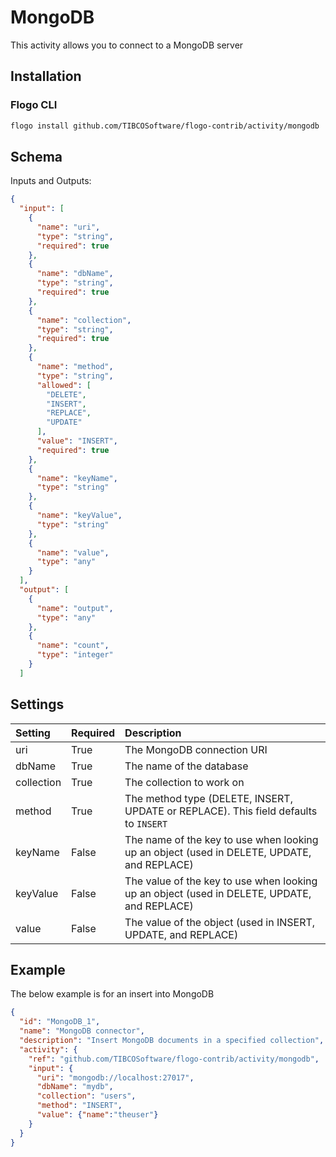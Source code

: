 # MongoDB
This activity allows you to connect to a MongoDB server

## Installation
### Flogo CLI
```bash
flogo install github.com/TIBCOSoftware/flogo-contrib/activity/mongodb
```

## Schema
Inputs and Outputs:

```json
{
  "input": [
    {
      "name": "uri",
      "type": "string",
      "required": true
    },
    {
      "name": "dbName",
      "type": "string",
      "required": true
    },
    {
      "name": "collection",
      "type": "string",
      "required": true
    },
    {
      "name": "method",
      "type": "string",
      "allowed": [
        "DELETE",
        "INSERT",
        "REPLACE",
        "UPDATE"
      ],
      "value": "INSERT",
      "required": true
    },
    {
      "name": "keyName",
      "type": "string"
    },
    {
      "name": "keyValue",
      "type": "string"
    },
    {
      "name": "value",
      "type": "any"
    }
  ],
  "output": [
    {
      "name": "output",
      "type": "any"
    },
    {
      "name": "count",
      "type": "integer"
    }
  ]
```
## Settings
| Setting        | Required | Description |
|:---------------|:---------|:------------|
| uri            | True     | The MongoDB connection URI |         
| dbName         | True     | The name of the database
| collection     | True     | The collection to work on
| method         | True     | The method type (DELETE, INSERT, UPDATE or REPLACE). This field defaults to `INSERT` |
| keyName        | False    | The name of the key to use when looking up an object (used in DELETE, UPDATE, and REPLACE)
| keyValue       | False    | The value of the key to use when looking up an object (used in DELETE, UPDATE, and REPLACE)
| value          | False    | The value of the object (used in INSERT, UPDATE, and REPLACE)

## Example
The below example is for an insert into MongoDB

```json
{
  "id": "MongoDB_1",
  "name": "MongoDB connector",
  "description": "Insert MongoDB documents in a specified collection",
  "activity": {
    "ref": "github.com/TIBCOSoftware/flogo-contrib/activity/mongodb",
    "input": {
      "uri": "mongodb://localhost:27017",
      "dbName": "mydb",
      "collection": "users",
      "method": "INSERT",
      "value": {"name":"theuser"}
    }
  }
}
```